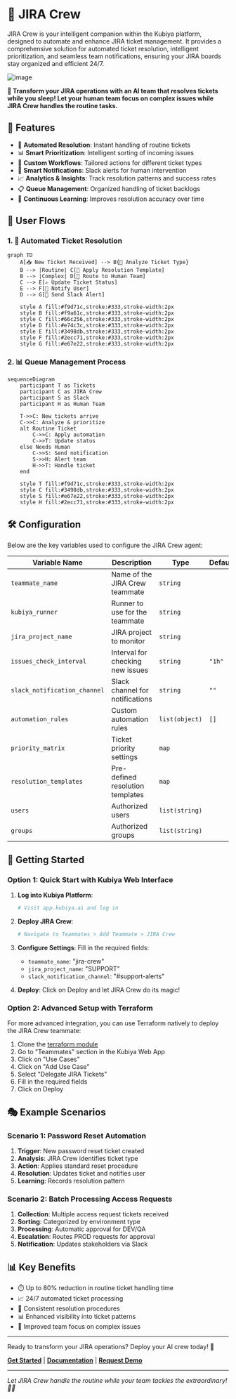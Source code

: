 # 🎫 JIRA Crew

JIRA Crew is your intelligent companion within the Kubiya platform, designed to automate and enhance JIRA ticket management. It provides a comprehensive solution for automated ticket resolution, intelligent prioritization, and seamless team notifications, ensuring your JIRA boards stay organized and efficient 24/7.

![image](https://github.com/user-attachments/assets/0641bcb5-3186-419b-9807-e36d7f6c49dd)

**🎯 Transform your JIRA operations with an AI team that resolves tickets while you sleep! Let your human team focus on complex issues while JIRA Crew handles the routine tasks.**

## 🌟 Features

- 🤖 **Automated Resolution**: Instant handling of routine tickets
- 📊 **Smart Prioritization**: Intelligent sorting of incoming issues
- 🎯 **Custom Workflows**: Tailored actions for different ticket types
- 📢 **Smart Notifications**: Slack alerts for human intervention
- 📈 **Analytics & Insights**: Track resolution patterns and success rates
- 📋 **Queue Management**: Organized handling of ticket backlogs
- 🔄 **Continuous Learning**: Improves resolution accuracy over time

## 🔄 User Flows

### 1. 🎫 Automated Ticket Resolution

```mermaid
graph TD
    A[📥 New Ticket Received] --> B{🤔 Analyze Ticket Type}
    B --> |Routine| C[🤖 Apply Resolution Template]
    B --> |Complex| D[👤 Route to Human Team]
    C --> E[✍️ Update Ticket Status]
    E --> F[📢 Notify User]
    D --> G[🔔 Send Slack Alert]
    
    style A fill:#f9d71c,stroke:#333,stroke-width:2px
    style B fill:#f9a61c,stroke:#333,stroke-width:2px
    style C fill:#66c256,stroke:#333,stroke-width:2px
    style D fill:#e74c3c,stroke:#333,stroke-width:2px
    style E fill:#3498db,stroke:#333,stroke-width:2px
    style F fill:#2ecc71,stroke:#333,stroke-width:2px
    style G fill:#e67e22,stroke:#333,stroke-width:2px
```

### 2. 📊 Queue Management Process

```mermaid
sequenceDiagram
    participant T as Tickets
    participant C as JIRA Crew
    participant S as Slack
    participant H as Human Team

    T->>C: New tickets arrive
    C->>C: Analyze & prioritize
    alt Routine Ticket
        C->>C: Apply automation
        C->>T: Update status
    else Needs Human
        C->>S: Send notification
        S->>H: Alert team
        H->>T: Handle ticket
    end

    style T fill:#f9d71c,stroke:#333,stroke-width:2px
    style C fill:#3498db,stroke:#333,stroke-width:2px
    style S fill:#e67e22,stroke:#333,stroke-width:2px
    style H fill:#2ecc71,stroke:#333,stroke-width:2px
```

## 🛠️ Configuration

Below are the key variables used to configure the JIRA Crew agent:

| Variable Name | Description | Type | Default |
|---------------|-------------|------|---------|
| `teammate_name` | Name of the JIRA Crew teammate | `string` | |
| `kubiya_runner` | Runner to use for the teammate | `string` | |
| `jira_project_name` | JIRA project to monitor | `string` | |
| `issues_check_interval` | Interval for checking new issues | `string` | `"1h"` |
| `slack_notification_channel` | Slack channel for notifications | `string` | `""` |
| `automation_rules` | Custom automation rules | `list(object)` | `[]` |
| `priority_matrix` | Ticket priority settings | `map` | |
| `resolution_templates` | Pre-defined resolution templates | `map` | |
| `users` | Authorized users | `list(string)` | |
| `groups` | Authorized groups | `list(string)` | |

## 🚀 Getting Started

### Option 1: Quick Start with Kubiya Web Interface

1. **Log into Kubiya Platform**:
   ```bash
   # Visit app.kubiya.ai and log in
   ```

2. **Deploy JIRA Crew**:
   ```bash
   # Navigate to Teammates > Add Teammate > JIRA Crew
   ```

3. **Configure Settings**:
   Fill in the required fields:
   - `teammate_name`: "jira-crew"
   - `jira_project_name`: "SUPPORT"
   - `slack_notification_channel`: "#support-alerts"

4. **Deploy**:
   Click on Deploy and let JIRA Crew do its magic!

### Option 2: Advanced Setup with Terraform

For more advanced integration, you can use Terraform natively to deploy the JIRA Crew teammate:

1. Clone the [terraform module](https://github.com/kubiyabot/terraform-modules)
2. Go to "Teammates" section in the Kubiya Web App
3. Click on "Use Cases"
4. Click on "Add Use Case"
5. Select "Delegate JIRA Tickets"
6. Fill in the required fields
7. Click on Deploy

## 🎭 Example Scenarios

### Scenario 1: Password Reset Automation

1. **Trigger**: New password reset ticket created
2. **Analysis**: JIRA Crew identifies ticket type
3. **Action**: Applies standard reset procedure
4. **Resolution**: Updates ticket and notifies user
5. **Learning**: Records resolution pattern

### Scenario 2: Batch Processing Access Requests

1. **Collection**: Multiple access request tickets received
2. **Sorting**: Categorized by environment type
3. **Processing**: Automatic approval for DEV/QA
4. **Escalation**: Routes PROD requests for approval
5. **Notification**: Updates stakeholders via Slack

## 📊 Key Benefits

- ⏱️ Up to 80% reduction in routine ticket handling time
- 📈 24/7 automated ticket processing
- 🎯 Consistent resolution procedures
- 📊 Enhanced visibility into ticket patterns
- 👥 Improved team focus on complex issues

---

Ready to transform your JIRA operations? Deploy your AI crew today! 🚀

**[Get Started](https://app.kubiya.ai)** | **[Documentation](https://docs.kubiya.ai)** | **[Request Demo](https://kubiya.ai)**

---

*Let JIRA Crew handle the routine while your team tackles the extraordinary! 🎯✨*
